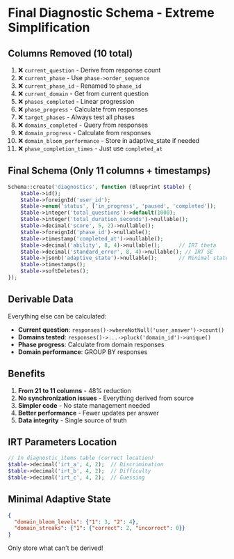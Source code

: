 # Final Diagnostic Schema - Extreme Simplification

## Columns Removed (10 total)

1. ❌ `current_question` - Derive from response count
2. ❌ `current_phase` - Use `phase->order_sequence`
3. ❌ `current_phase_id` - Renamed to `phase_id`
4. ❌ `current_domain` - Get from current question
5. ❌ `phases_completed` - Linear progression
6. ❌ `phase_progress` - Calculate from responses
7. ❌ `target_phases` - Always test all phases
8. ❌ `domains_completed` - Query from responses
9. ❌ `domain_progress` - Calculate from responses
10. ❌ `domain_bloom_performance` - Store in adaptive_state if needed
11. ❌ `phase_completion_times` - Just use `completed_at`

## Final Schema (Only 11 columns + timestamps)

```php
Schema::create('diagnostics', function (Blueprint $table) {
    $table->id();
    $table->foreignId('user_id');
    $table->enum('status', ['in_progress', 'paused', 'completed']);
    $table->integer('total_questions')->default(1000);
    $table->integer('total_duration_seconds')->nullable();
    $table->decimal('score', 5, 2)->nullable();
    $table->foreignId('phase_id')->nullable();
    $table->timestamp('completed_at')->nullable();
    $table->decimal('ability', 8, 4)->nullable();      // IRT theta
    $table->decimal('standard_error', 8, 4)->nullable(); // IRT SE
    $table->jsonb('adaptive_state')->nullable();       // Minimal state
    $table->timestamps();
    $table->softDeletes();
});
```

## Derivable Data

Everything else can be calculated:
- **Current question**: `responses()->whereNotNull('user_answer')->count()`
- **Domains tested**: `responses()->...->pluck('domain_id')->unique()`
- **Phase progress**: Calculate from domain responses
- **Domain performance**: GROUP BY responses

## Benefits

1. **From 21 to 11 columns** - 48% reduction
2. **No synchronization issues** - Everything derived from source
3. **Simpler code** - No state management needed
4. **Better performance** - Fewer updates per answer
5. **Data integrity** - Single source of truth

## IRT Parameters Location

```php
// In diagnostic_items table (correct location)
$table->decimal('irt_a', 4, 2);  // Discrimination
$table->decimal('irt_b', 4, 2);  // Difficulty  
$table->decimal('irt_c', 4, 2);  // Guessing
```

## Minimal Adaptive State

```json
{
  "domain_bloom_levels": {"1": 3, "2": 4},
  "domain_streaks": {"1": {"correct": 2, "incorrect": 0}}
}
```

Only store what can't be derived!